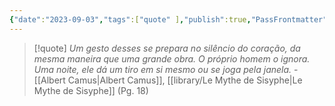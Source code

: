 ```yaml
---
{"date":"2023-09-03","tags":["quote" ],"publish":true,"PassFrontmatter":true}
---
```


> [!quote] *Um gesto desses se prepara no silêncio do coração, da mesma maneira que uma grande obra. O próprio homem o ignora. Uma noite, ele dá um tiro em si mesmo ou se joga pela janela.*
> \- [[Albert Camus\|Albert Camus]], [[library/Le Mythe de Sisyphe\|Le Mythe de Sisyphe]] (Pg. 18)
